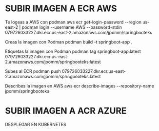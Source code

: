 
# SUBIR IMAGEN A ECR   AWS

Te logeas a AWS con podman
aws ecr get-login-password --region us-east-2 | podman login --username AWS --password-stdin 079726033227.dkr.ecr.us-east-2.amazonaws.com/jpomm/springbooteks

Creas la imagen con Podman
podman build -t springboot-app .

Etiquetas la imagen con Podman
podman tag springboot-app:latest 079726033227.dkr.ecr.us-east-2.amazonaws.com/jpomm/springbooteks:latest

Subes al ECR
podman push 079726033227.dkr.ecr.us-east-2.amazonaws.com/jpomm/springbooteks:latest

Describes la imagen en AWS
aws ecr describe-images --repository-name jpomm/springbooteks

# SUBIR IMAGEN A ACR AZURE










DESPLEGAR EN KUBERNETES


